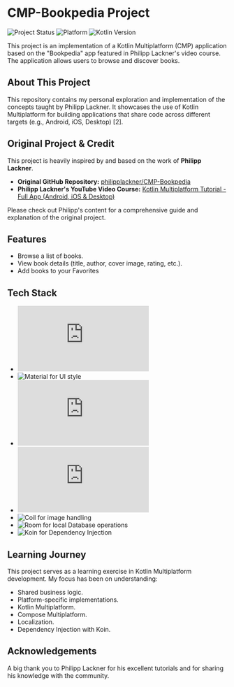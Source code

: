 # CMP-Bookpedia Project

![Project Status](https://img.shields.io/badge/Kotlin-1.9.22-blue.svg?logo=kotlin)
![Platform](https://img.shields.io/badge/Kotlin%20Multiplatform-%E2%9C%85-purple.svg?logo=kotlin)
![Kotlin Version](https://img.shields.io/badge/status-in%20development-yellow.svg)

This project is an implementation of a Kotlin Multiplatform (CMP) application based on the "Bookpedia" app featured in Philipp Lackner's video course. The application allows users to browse and discover books.

## About This Project

This repository contains my personal exploration and implementation of the concepts taught by Philipp Lackner. It showcases the use of Kotlin Multiplatform for building applications that share code across different targets (e.g., Android, iOS, Desktop) [2].

## Original Project & Credit

This project is heavily inspired by and based on the work of **Philipp Lackner**.

*   **Original GitHub Repository:** [philipplackner/CMP-Bookpedia](https://github.com/philipplackner/CMP-Bookpedia)
*   **Philipp Lackner's YouTube Video Course:** [Kotlin Multiplatform Tutorial - Full App (Android, iOS & Desktop)](https://youtu.be/WT9-4DXUqsM?si=tfmW5EvNG3lznz12)

Please check out Philipp's content for a comprehensive guide and explanation of the original project.

## Features

*   Browse a list of books.
*   View book details (title, author, cover image, rating, etc.).
*   Add books to your Favorites

## Tech Stack

*   ![Kotlin Multiplatform (Compose for UI) targeting Android, iOS, and all Desktop targets](https://kotlinlang.org/docs/multiplatform.html)
*   ![Material for UI style](https://m3.material.io/develop/android/jetpack-compose)
*   ![Ktor for client side HTTP calls](https://ktor.io/docs/welcome.html)
*   ![Compose Navigation](https://www.jetbrains.com/help/kotlin-multiplatform-dev/compose-navigation-routing.html)
*   ![Coil for image handling](https://coil-kt.github.io/coil/)
*   ![Room for local Database operations](https://developer.android.com/kotlin/multiplatform/room)
*   ![Koin for Dependency Injection](https://insert-koin.io/docs/reference/koin-mp/kmp/)

## Learning Journey

This project serves as a learning exercise in Kotlin Multiplatform development. My focus has been on understanding:

*   Shared business logic.
*   Platform-specific implementations.
*   Kotlin Multiplatform.
*   Compose Multiplatform.
*   Localization.
*   Dependency Injection with Koin.

## Acknowledgements

A big thank you to Philipp Lackner for his excellent tutorials and for sharing his knowledge with the community.
